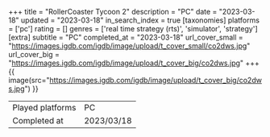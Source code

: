+++
title = "RollerCoaster Tycoon 2"
description = "PC"
date = "2023-03-18"
updated = "2023-03-18"
in_search_index = true
[taxonomies]
platforms = ['pc']
rating = []
genres = ['real time strategy (rts)', 'simulator', 'strategy']
[extra]
subtitle = "PC"
completed_at = "2023-03-18"
url_cover_small = "https://images.igdb.com/igdb/image/upload/t_cover_small/co2dws.jpg"
url_cover_big = "https://images.igdb.com/igdb/image/upload/t_cover_big/co2dws.jpg"
+++
{{ image(src="https://images.igdb.com/igdb/image/upload/t_cover_big/co2dws.jpg") }}

|              |            |
| ------------ | ---------- |
| Played platforms    | PC |
| Completed at | 2023/03/18 |

